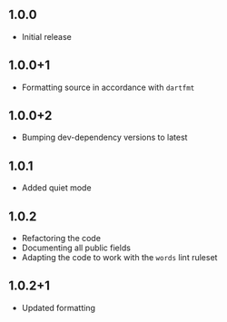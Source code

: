 ## 1.0.0

  - Initial release

## 1.0.0+1

  - Formatting source in accordance with `dartfmt`

## 1.0.0+2

  - Bumping dev-dependency versions to latest

## 1.0.1

  - Added quiet mode

## 1.0.2

  - Refactoring the code
  - Documenting all public fields
  - Adapting the code to work with the `words` lint ruleset

## 1.0.2+1
  - Updated formatting